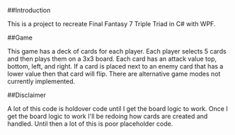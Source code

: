 ##Introduction

This is a project to recreate Final Fantasy 7 Triple Triad in C# with WPF. 

##Game 

This game has a deck of cards for each player. Each player selects 5 cards and then plays them on a 3x3 board. Each card has an attack value top, bottom, left, and right. If a card is placed next to an enemy card that has a lower value then that card will flip. There are alternative game modes not currently implemented. 

##Disclaimer

A lot of this code is holdover code until I get the board logic to work. Once I get the board logic to work I'll be redoing how cards are created and handled. Until then a lot of this is poor placeholder code.
